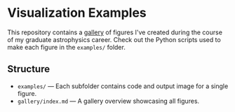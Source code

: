 # Visualization Examples

This repository contains a [gallery](gallery/index.md) of figures I've created during the course of my graduate astrophysics career. 
Check out the Python scripts used to make each figure in the `examples/` folder.

## Structure

- `examples/` — Each subfolder contains code and output image for a single figure.
- `gallery/index.md` — A gallery overview showcasing all figures.

